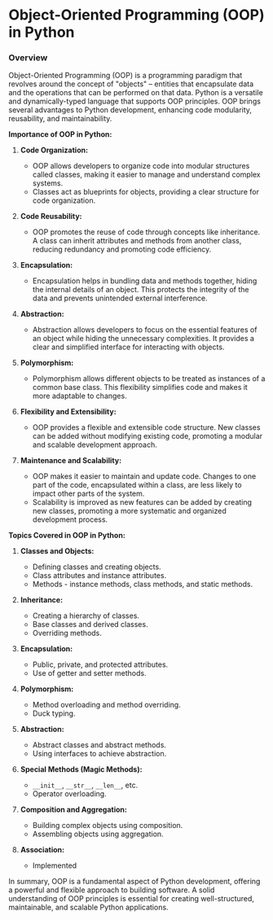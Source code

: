 # **Object-Oriented Programming (OOP) in Python**

### **Overview**

Object-Oriented Programming (OOP) is a programming paradigm that revolves around the concept of "objects" – entities that encapsulate data and the operations that can be performed on that data. Python is a versatile and dynamically-typed language that supports OOP principles. OOP brings several advantages to Python development, enhancing code modularity, reusability, and maintainability.

**Importance of OOP in Python:**

1. **Code Organization:**
   - OOP allows developers to organize code into modular structures called classes, making it easier to manage and understand complex systems.
   - Classes act as blueprints for objects, providing a clear structure for code organization.

2. **Code Reusability:**
   - OOP promotes the reuse of code through concepts like inheritance. A class can inherit attributes and methods from another class, reducing redundancy and promoting code efficiency.

3. **Encapsulation:**
   - Encapsulation helps in bundling data and methods together, hiding the internal details of an object. This protects the integrity of the data and prevents unintended external interference.

4. **Abstraction:**
   - Abstraction allows developers to focus on the essential features of an object while hiding the unnecessary complexities. It provides a clear and simplified interface for interacting with objects.

5. **Polymorphism:**
   - Polymorphism allows different objects to be treated as instances of a common base class. This flexibility simplifies code and makes it more adaptable to changes.

6. **Flexibility and Extensibility:**
   - OOP provides a flexible and extensible code structure. New classes can be added without modifying existing code, promoting a modular and scalable development approach.

7. **Maintenance and Scalability:**
   - OOP makes it easier to maintain and update code. Changes to one part of the code, encapsulated within a class, are less likely to impact other parts of the system.
   - Scalability is improved as new features can be added by creating new classes, promoting a more systematic and organized development process.

**Topics Covered in OOP in Python:**

1. **Classes and Objects:**
   - Defining classes and creating objects.
   - Class attributes and instance attributes.
   - Methods - instance methods, class methods, and static methods.

2. **Inheritance:**
   - Creating a hierarchy of classes.
   - Base classes and derived classes.
   - Overriding methods.

3. **Encapsulation:**
   - Public, private, and protected attributes.
   - Use of getter and setter methods.

4. **Polymorphism:**
   - Method overloading and method overriding.
   - Duck typing.

5. **Abstraction:**
   - Abstract classes and abstract methods.
   - Using interfaces to achieve abstraction.

6. **Special Methods (Magic Methods):**
   - `__init__`, `__str__`, `__len__`, etc.
   - Operator overloading.

7. **Composition and Aggregation:**
   - Building complex objects using composition.
   - Assembling objects using aggregation.

8. **Association:**
   - Implemented

In summary, OOP is a fundamental aspect of Python development, offering a powerful and flexible approach to building software. A solid understanding of OOP principles is essential for creating well-structured, maintainable, and scalable Python applications.